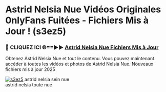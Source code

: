 # Astrid Nelsia Nue Vidéos Originales 0nlyFans Fuitées - Fichiers Mis à Jour ! (s3ez5)

<h3>🔴 CLIQUEZ ICI 🌐==►► <a href="https://tinyurl.com/2pmr4ezf" rel="nofollow">Astrid Nelsia Nue Fichiers Mis à Jour</a></h3>

Obtenez Astrid Nelsia Nue et tout le contenu. Vous pouvez maintenant accéder à toutes les vidéos et photos de Astrid Nelsia Nue. Nouveaux fichiers mis à jour 2025

[![s3ez5](https://i.imgur.com/6SNvagu.gif)](https://tinyurl.com/2pmr4ezf)
astrid nelsia sein nue<br>
astrid nelsia toute nue